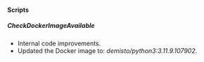 #### Scripts

##### CheckDockerImageAvailable

- Internal code improvements.
- Updated the Docker image to: *demisto/python3:3.11.9.107902*.